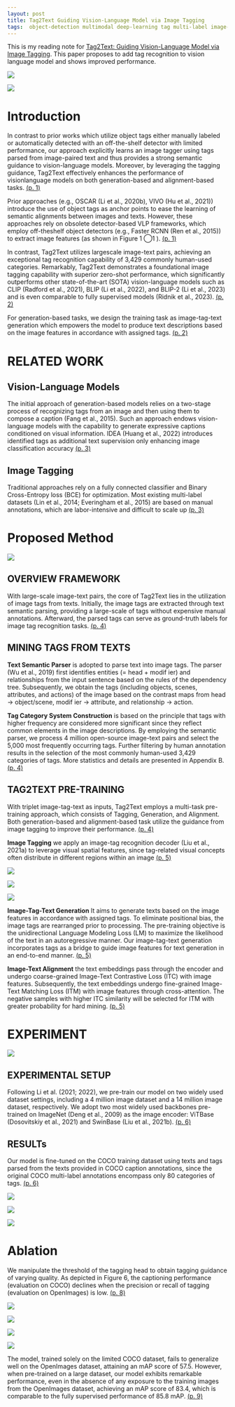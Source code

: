 ```yaml
---
layout: post
title: Tag2Text Guiding Vision-Language Model via Image Tagging
tags:  object-detection multimodal deep-learning tag multi-label image-captioning contrast-loss image-text-matching vit swin-transformer tag2text blip blip2 lemon simvlm villa albef align flava
---
```


This is my reading note for [Tag2Text: Guiding Vision-Language Model via Image Tagging](https://github.com/xinyu1205/recognize-anything). This paper proposes to add tag recognition to vision language model and shows improved performance.

![](https://raw.githubusercontent.com/zhangtemplar/zhangtemplar.github.io/master/uPic/huangTag2TextGuidingVisionLanguage2023-2-x104-y498.png) 

![](https://raw.githubusercontent.com/zhangtemplar/zhangtemplar.github.io/master/uPic/huangTag2TextGuidingVisionLanguage2023-3-x94-y522.png) 

# Introduction
In contrast to prior works which utilize object tags either manually labeled or automatically detected with an off-the-shelf detector with limited performance, our approach explicitly learns an image tagger using tags parsed from image-paired text and thus provides a strong semantic guidance to vision-language models. Moreover, by leveraging the tagging guidance, Tag2Text effectively enhances the performance of visionlanguage models on both generation-based and alignment-based tasks. [(p. 1)](zotero://open-pdf/library/items/7LYJSJWV?page=1&annotation=QRXSX39D)

Prior approaches (e.g., OSCAR (Li et al., 2020b), VIVO (Hu et al., 2021)) introduce the use of object tags as anchor points to ease the learning of semantic alignments between images and texts.  However, these approaches rely on obsolete detector-based VLP frameworks, which employ off-theshelf object detectors (e.g., Faster RCNN (Ren et al., 2015)) to extract image features (as shown in Figure 1 ⃝1 ). [(p. 1)](zotero://open-pdf/library/items/7LYJSJWV?page=1&annotation=CPPYXT33)

In contrast, Tag2Text utilizes largescale image-text pairs, achieving an exceptional tag recognition capability of 3,429 commonly human-used categories. Remarkably, Tag2Text demonstrates a foundational image tagging capability with superior zero-shot performance, which significantly outperforms other state-of-the-art (SOTA) vision-language models such as CLIP (Radford et al., 2021), BLIP (Li et al., 2022), and BLIP-2 (Li et al., 2023) and is even comparable to fully supervised models (Ridnik et al., 2023). [(p. 2)](zotero://open-pdf/library/items/7LYJSJWV?page=2&annotation=GZGT4AVF)

For generation-based tasks, we design the training task as image-tag-text generation which empowers the model to produce text descriptions based on the image features in accordance with assigned tags. [(p. 2)](zotero://open-pdf/library/items/7LYJSJWV?page=2&annotation=VR5QGPFE)

# RELATED WORK
## Vision-Language Models
The initial approach of generation-based models relies on a two-stage process of recognizing tags from an image and then using them to compose a caption (Fang et al., 2015). Such an approach endows vision-language models with the capability to generate expressive captions conditioned on visual information. IDEA (Huang et al., 2022) introduces identified tags as additional text supervision only enhancing image classification accuracy [(p. 3)](zotero://open-pdf/library/items/7LYJSJWV?page=3&annotation=WNH5LHQJ)

## Image Tagging
Traditional approaches rely on a fully connected classifier and Binary Cross-Entropy loss (BCE) for optimization. Most existing multi-label datasets (Lin et al., 2014; Everingham et al., 2015) are based on manual annotations, which are labor-intensive and difficult to scale up [(p. 3)](zotero://open-pdf/library/items/7LYJSJWV?page=3&annotation=XVCW7LYC)

# Proposed Method
![](https://raw.githubusercontent.com/zhangtemplar/zhangtemplar.github.io/master/uPic/huangTag2TextGuidingVisionLanguage2023-4-x95-y501.png) 

## OVERVIEW FRAMEWORK
With large-scale image-text pairs, the core of Tag2Text lies in the utilization of image tags from texts. Initially, the image tags are extracted through text semantic parsing, providing a large-scale of tags without expensive manual annotations. Afterward, the parsed tags can serve as ground-truth labels for image tag recognition tasks. [(p. 4)](zotero://open-pdf/library/items/7LYJSJWV?page=4&annotation=YU37F3VH)

## MINING TAGS FROM TEXTS
**Text Semantic Parser** is adopted to parse text into image tags. The parser (Wu et al., 2019) first identifies entities (= head + modif ier) and relationships from the input sentence based on the rules of the dependency tree. Subsequently, we obtain the tags (including objects, scenes, attributes, and actions) of the image based on the contrast maps from head → object/scene, modif ier → attribute, and relationship → action.  

**Tag Category System Construction** is based on the principle that tags with higher frequency are considered more significant since they reflect common elements in the image descriptions. By employing the semantic parser, we process 4 million open-source image-text pairs and select the 5,000 most frequently occurring tags. Further filtering by human annotation results in the selection of the most commonly human-used 3,429 categories of tags. More statistics and details are presented in Appendix B. [(p. 4)](zotero://open-pdf/library/items/7LYJSJWV?page=4&annotation=GFTGLJDT)

## TAG2TEXT PRE-TRAINING
With triplet image-tag-text as inputs, Tag2Text employs a multi-task pre-training approach, which consists of Tagging, Generation, and Alignment. Both generation-based and alignment-based task utilize the guidance from image tagging to improve their performance. [(p. 4)](zotero://open-pdf/library/items/7LYJSJWV?page=4&annotation=ARQ2UR62)

**Image Tagging** we apply an image-tag recognition decoder (Liu et al., 2021a) to leverage visual spatial features, since tag-related visual concepts often distribute in different regions within an image [(p. 5)](zotero://open-pdf/library/items/7LYJSJWV?page=5&annotation=FA2VH83M)

![](https://raw.githubusercontent.com/zhangtemplar/zhangtemplar.github.io/master/uPic/huangTag2TextGuidingVisionLanguage2023-16-x172-y346.png) 

![](https://raw.githubusercontent.com/zhangtemplar/zhangtemplar.github.io/master/uPic/huangTag2TextGuidingVisionLanguage2023-16-x101-y160.png) 

![](https://raw.githubusercontent.com/zhangtemplar/zhangtemplar.github.io/master/uPic/huangTag2TextGuidingVisionLanguage2023-19-x104-y559.png)

**Image-Tag-Text Generation** It aims to generate texts based on the image features in accordance with assigned tags. To eliminate positional bias, the image tags are rearranged prior to processing. The pre-training objective is the unidirectional Language Modeling Loss (LM) to maximize the likelihood of the text in an autoregressive manner. Our image-tag-text generation incorporates tags as a bridge to guide image features for text generation in an end-to-end manner. [(p. 5)](zotero://open-pdf/library/items/7LYJSJWV?page=5&annotation=4DW623DI)

**Image-Text Alignment** the text embeddings pass through the encoder and undergo coarse-grained Image-Text Contrastive Loss (ITC) with image features. Subsequently, the text embeddings undergo fine-grained Image-Text Matching Loss (ITM) with image features through cross-attention. The negative samples with higher ITC similarity will be selected for ITM with greater probability for hard mining. [(p. 5)](zotero://open-pdf/library/items/7LYJSJWV?page=5&annotation=U8GEBEMH)

# EXPERIMENT
![](https://raw.githubusercontent.com/zhangtemplar/zhangtemplar.github.io/master/uPic/huangTag2TextGuidingVisionLanguage2023-6-x99-y519.png) 

## EXPERIMENTAL SETUP
Following Li et al. (2021; 2022), we pre-train our model on two widely used dataset settings, including a 4 million image dataset and a 14 million image dataset, respectively. We adopt two most widely used backbones pre-trained on ImageNet (Deng et al., 2009) as the image encoder: ViTBase (Dosovitskiy et al., 2021) and SwinBase (Liu et al., 2021b). [(p. 6)](zotero://open-pdf/library/items/7LYJSJWV?page=6&annotation=JGXFPUKZ)

## RESULTs
Our model is fine-tuned on the COCO training dataset using texts and tags parsed from the texts provided in COCO caption annotations, since the original COCO multi-label annotations encompass only 80 categories of tags. [(p. 6)](zotero://open-pdf/library/items/7LYJSJWV?page=6&annotation=3E6DUMIJ)

![](https://raw.githubusercontent.com/zhangtemplar/zhangtemplar.github.io/master/uPic/huangTag2TextGuidingVisionLanguage2023-7-x101-y469.png) 

![](https://raw.githubusercontent.com/zhangtemplar/zhangtemplar.github.io/master/uPic/huangTag2TextGuidingVisionLanguage2023-8-x103-y481.png) 

![](https://raw.githubusercontent.com/zhangtemplar/zhangtemplar.github.io/master/uPic/huangTag2TextGuidingVisionLanguage2023-8-x102-y255.png) 

# Ablation
We manipulate the threshold of the tagging head to obtain tagging guidance of varying quality. As depicted in Figure 6, the captioning performance (evaluation on COCO) declines when the precision or recall of tagging (evaluation on OpenImages) is low. [(p. 8)](zotero://open-pdf/library/items/7LYJSJWV?page=8&annotation=3W6APNSQ)

![](https://raw.githubusercontent.com/zhangtemplar/zhangtemplar.github.io/master/uPic/huangTag2TextGuidingVisionLanguage2023-9-x105-y558.png) 

![](https://raw.githubusercontent.com/zhangtemplar/zhangtemplar.github.io/master/uPic/huangTag2TextGuidingVisionLanguage2023-9-x101-y327.png) 

![](https://raw.githubusercontent.com/zhangtemplar/zhangtemplar.github.io/master/uPic/huangTag2TextGuidingVisionLanguage2023-9-x310-y320.png) 

![](https://raw.githubusercontent.com/zhangtemplar/zhangtemplar.github.io/master/uPic/huangTag2TextGuidingVisionLanguage2023-9-x301-y96.png) 

The model, trained solely on the limited COCO dataset, fails to generalize well on the OpenImages dataset, attaining an mAP score of 57.5.  However, when pre-trained on a large dataset, our model exhibits remarkable performance, even in the absence of any exposure to the training images from the OpenImages dataset, achieving an mAP score of 83.4, which is comparable to the fully supervised performance of 85.8 mAP. [(p. 9)](zotero://open-pdf/library/items/7LYJSJWV?page=9&annotation=KJMHJQQ3)

